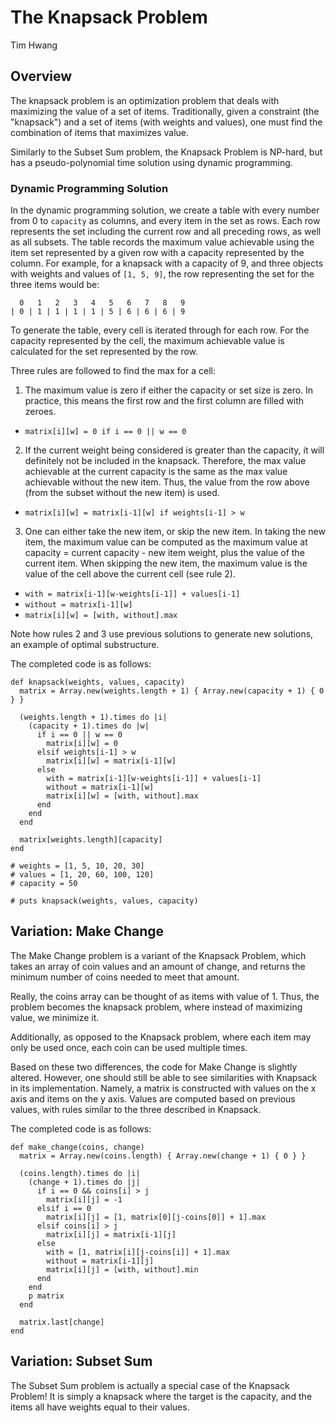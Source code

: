 # The Knapsack Problem

Tim Hwang

## Overview

The knapsack problem is an optimization problem that deals with maximizing the value of a set of items. Traditionally, given a constraint (the "knapsack") and a set of items (with weights and values), one must find the combination of items that maximizes value.

Similarly to the Subset Sum problem, the Knapsack Problem is NP-hard, but has a pseudo-polynomial time solution using dynamic programming.

### Dynamic Programming Solution

In the dynamic programming solution, we create a table with every number from 0 to `capacity` as columns, and every item in the set as rows. Each row represents the set including the current row and all preceding rows, as well as all subsets. The table records the maximum value achievable using the item set represented by a given row with a capacity represented by the column. For example, for a knapsack with a capacity of 9, and three objects with weights and values of `[1, 5, 9]`, the row representing the set for the three items would be:

      0   1   2   3   4   5   6   7   8   9
    | 0 | 1 | 1 | 1 | 1 | 5 | 6 | 6 | 6 | 9 

To generate the table, every cell is iterated through for each row. For the capacity represented by the cell, the maximum achievable value is calculated for the set represented by the row.

Three rules are followed to find the max for a cell:

1. The maximum value is zero if either the capacity or set size is zero. In practice, this means the first row and the first column are filled with zeroes.
  * `matrix[i][w] = 0 if i == 0 || w == 0`
2. If the current weight being considered is greater than the capacity, it will definitely not be included in the knapsack. Therefore, the max value achievable at the current capacity is the same as the max value achievable without the new item. Thus, the value from the row above (from the subset without the new item) is used.
  * `matrix[i][w] = matrix[i-1][w] if weights[i-1] > w`
3. One can either take the new item, or skip the new item. In taking the new item, the maximum value can be computed as the maximum value at capacity = current capacity - new item weight, plus the value of the current item. When skipping the new item, the maximum value is the value of the cell above the current cell (see rule 2). 
  * `with = matrix[i-1][w-weights[i-1]] + values[i-1]`
  * `without = matrix[i-1][w]`
  * `matrix[i][w] = [with, without].max`

Note how rules 2 and 3 use previous solutions to generate new solutions, an example of optimal substructure.

The completed code is as follows: 

    def knapsack(weights, values, capacity)
      matrix = Array.new(weights.length + 1) { Array.new(capacity + 1) { 0 } }

      (weights.length + 1).times do |i|
        (capacity + 1).times do |w|
          if i == 0 || w == 0
            matrix[i][w] = 0
          elsif weights[i-1] > w
            matrix[i][w] = matrix[i-1][w]
          else
            with = matrix[i-1][w-weights[i-1]] + values[i-1]
            without = matrix[i-1][w]
            matrix[i][w] = [with, without].max
          end
        end
      end

      matrix[weights.length][capacity]
    end

    # weights = [1, 5, 10, 20, 30]
    # values = [1, 20, 60, 100, 120]
    # capacity = 50

    # puts knapsack(weights, values, capacity)

## Variation: Make Change

The Make Change problem is a variant of the Knapsack Problem, which takes an array of coin values and an amount of change, and returns the minimum number of coins needed to meet that amount. 

Really, the coins array can be thought of as items with value of 1. Thus, the problem becomes the knapsack problem, where instead of maximizing value, we minimize it.

Additionally, as opposed to the Knapsack problem, where each item may only be used once, each coin can be used multiple times.

Based on these two differences, the code for Make Change is slightly altered. However, one should still be able to see similarities with Knapsack in its implementation. Namely, a matrix is constructed with values on the x axis and items on the y axis. Values are computed based on previous values, with rules similar to the three described in Knapsack.

The completed code is as follows:

    def make_change(coins, change)
      matrix = Array.new(coins.length) { Array.new(change + 1) { 0 } }

      (coins.length).times do |i|
        (change + 1).times do |j|
          if i == 0 && coins[i] > j
            matrix[i][j] = -1
          elsif i == 0
            matrix[i][j] = [1, matrix[0][j-coins[0]] + 1].max
          elsif coins[i] > j
            matrix[i][j] = matrix[i-1][j]
          else
            with = [1, matrix[i][j-coins[i]] + 1].max
            without = matrix[i-1][j]
            matrix[i][j] = [with, without].min
          end
        end
        p matrix
      end

      matrix.last[change]
    end

## Variation: Subset Sum

The Subset Sum problem is actually a special case of the Knapsack Problem! It is simply a knapsack where the target is the capacity, and the items all have weights equal to their values.